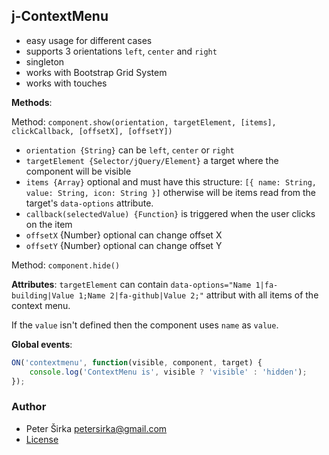 ## j-ContextMenu

- easy usage for different cases
- supports 3 orientations `left`, `center` and `right`
- singleton
- works with Bootstrap Grid System
- works with touches

__Methods__:

Method: `component.show(orientation, targetElement, [items], clickCallback, [offsetX], [offsetY])`
- `orientation {String}` can be `left`, `center` or `right`
- `targetElement {Selector/jQuery/Element}` a target where the component will be visible
- `items {Array}` optional and must have this structure: `[{ name: String, value: String, icon: String }]` otherwise will be items read from the target's `data-options` attribute.
- `callback(selectedValue) {Function}` is triggered when the user clicks on the item
- `offsetX` {Number} optional can change offset X
- `offsetY` {Number} optional can change offset Y

Method: `component.hide()`

__Attributes__:
`targetElement` can contain `data-options="Name 1|fa-building|Value 1;Name 2|fa-github|Value 2;"` attribut with all items of the context menu.

If the `value` isn't defined then the component uses `name` as `value`.

__Global events__:

```javascript
ON('contextmenu', function(visible, component, target) {
    console.log('ContextMenu is', visible ? 'visible' : 'hidden');
});
```

### Author

- Peter Širka <petersirka@gmail.com>
- [License](https://www.totaljs.com/licenses/)